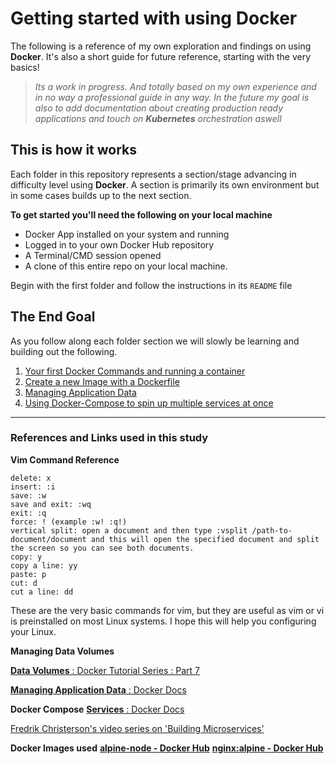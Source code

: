 # Getting started with using Docker

The following is a reference of my own exploration and findings on using **Docker**. It's also a short guide for future reference, starting with the very basics!

> _Its a work in progress. And totally based on my own experience and in no way a professional guide in any way. In the future my goal is also to add documentation about creating production ready applications and touch on **Kubernetes** orchestration aswell_

## This is how it works

Each folder in this repository represents a section/stage advancing in difficulty level using **Docker**. A section is primarily its own environment but in some cases builds up to the next section.

**To get started you'll need the following on your local machine**

- Docker App installed on your system and running
- Logged in to your own Docker Hub repository
- A Terminal/CMD session opened
- A clone of this entire repo on your local machine.

Begin with the first folder and follow the instructions in its `README` file

## The End Goal

As you follow along each folder section we will slowly be learning and building out the following.

1. [Your first Docker Commands and running a container](./1-firstcommands/firstcommands.md)
2. [Create a new Image with a Dockerfile](./2-dockerfile/dockerfile.md)
3. [Managing Application Data](./3-volumes/volumes.md)
4. [Using Docker-Compose to spin up multiple services at once](./4-dockercompose/dockercompose.md)

---

### References and Links used in this study

**Vim Command Reference**

```vim
delete: x
insert: :i
save: :w
save and exit: :wq
exit: :q
force: ! (example :w! :q!)
vertical split: open a document and then type :vsplit /path-to-document/document and this will open the specified document and split the screen so you can see both documents.
copy: y
copy a line: yy
paste: p
cut: d
cut a line: dd
```

These are the very basic commands for vim, but they are useful as vim or vi is preinstalled on most Linux systems. I hope this will help you configuring your Linux.

**Managing Data Volumes**

[**Data Volumes** : Docker Tutorial Series : Part 7](https://rominirani.com/docker-tutorial-series-part-7-data-volumes-93073a1b5b72)

[**Managing Application Data** : Docker Docs](https://docs.docker.com/storage/)

**Docker Compose**
[**Services** : Docker Docs](https://docs.docker.com/get-started/part3/)

[Fredrik Christerson's video series on 'Building Microservices'](https://github.com/fChristenson/microservices-example)

**Docker Images used**
[**alpine-node - Docker Hub**](https://hub.docker.com/r/mhart/alpine-node)
[**nginx:alpine - Docker Hub**](https://hub.docker.com/_/nginx)
